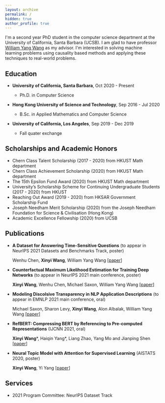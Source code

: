 ```yaml
---
layout: archive
permalink: /
hidden: true
author_profile: true
---
```


I'm a second year PhD student in the computer science department at the University of California, Santa Barbara (UCSB). I am glad to have professor [William Yang Wang](https://sites.cs.ucsb.edu/~william/index.html) as my advisor. I'm interested in solving machine learning problems using causality based methods and applying these techniques to real-world problems. 
<!-- I graduated from the Hong Kong University of Science and Technology (HKUST) in 2020 with a B.Sc. in applied mathematics and computer science.  -->
<!-- I was on exchange at the University of California, Los Angeles (UCLA) from September to December, 2019.  -->
<!-- I also had the fortune to work with [Yi Yang](http://yya518.github.io/) and [Prof. Yuan Yao](https://yao-lab.github.io/).  -->
<!-- \[[CV](/pdf/Resume.pdf)\]  -->

## Education 
* **University of California, Santa Barbara**, Oct 2020 - Present
  * Ph.D. in Computer Science

* **Hong Kong University of Science and Technology**, Sep 2016 - Jul 2020
  * B.Sc. in Applied Mathematics and Computer Science
  <!-- * CGA: 3.74/4.30  -->
  <!-- \[[transcript](/pdf/HKUST_transcript.pdf)\] -->
  <!-- * Capstone Project Supervisor: Prof. Yuan, Yao  -->

* **University of California, Los Angeles**, Sep 2019 - Dec 2019
  * Fall quater exchange
  <!-- * CGA: 3.90/4.00 (Dean's Honors List)  -->
  <!-- \[[transcript](/pdf/UCLA_transcript.pdf)\] -->

## Scholarships and Academic Honors

* Chern Class Talent Scholarship (2017 - 2020) from HKUST Math department
* Chern Class Achievement Scholarship (2020) from HKUST Math department
* The 15th Epsilon Fund Award (2020) from HKUST Math department
* University’s Scholarship Scheme for Continuing Undergraduate Students (2017 - 2020) from HKUST
* Reaching Out Award (2019 - 2020) from HKSAR Government Scholarship Fund
* Joseph Needham Merit Scholarship (2020) from the Joseph Needham Foundation for Science & Civilisation (Hong Kong) 
* Academic Excellence Fellowship (2020) from UCSB

<!-- ## Preprints -->

## Publications

* **A Dataset for Answering Time-Sensitive Questions** (to appear in NeurIPS 2021 Datasets and Benchmarks Track, poster)

  Wenhu Chen, **Xinyi Wang**, William Yang Wang \[[paper](https://arxiv.org/abs/2108.06314)\]

* **Counterfactual Maximum Likelihood Estimation for Training Deep Networks** (to appear in NeurIPS 2021 main conference, poster)

  **Xinyi Wang**, Wenhu Chen, Michael Saxon, William Yang Wang \[[paper](https://arxiv.org/abs/2106.03831)\]

* **Modeling Discolsive Transparency in NLP Application Descriptions** (to appear in EMNLP 2021 main conference, oral)

  Michael Saxon, Sharon Levy, **Xinyi Wang**, Alon Albalak, William Yang Wang \[[paper](https://arxiv.org/abs/2101.00433)\]

* **RefBERT: Compressing BERT by Referencing to Pre-computed Representations** (IJCNN 2021, oral)

  **Xinyi Wang**\*, Haiqin Yang\*, Liang Zhao, Yang Mo and Jianping Shen \[[paper](https://arxiv.org/abs/2106.08898)\]

* **Neural Topic Model with Attention for Supervised Learning** (AISTATS 2020, poster)

  **Xinyi Wang**, Yi Yang \[[paper](http://proceedings.mlr.press/v108/wang20c.html)\]

<!-- * **Direct Proof of the Formation of Droplet Surface Shape and the Principle of Minimizing Free Energy** (College Physics. Sep. 2020)

  Kang Jin, **Xinyi Wang**, Kaihang Gui -->

## Services
* 2021 Program Committee: NeurIPS Dataset Track